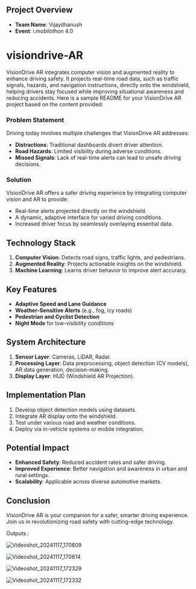 ## Project Overview
- **Team Name**: Vijaydhanush
- **Event**: i.mobilothon 4.0

# visiondrive-AR
VisionDrive AR integrates computer vision and augmented reality to enhance driving safety. It projects real-time road data, such as traffic signals, hazards, and navigation instructions, directly onto the windshield, helping drivers stay focused while improving situational awareness and reducing accidents.
Here is a sample README for your VisionDrive AR project based on the content provided:

### Problem Statement
Driving today involves multiple challenges that VisionDrive AR addresses:
- **Distractions**: Traditional dashboards divert driver attention.
- **Road Hazards**: Limited visibility during adverse conditions.
- **Missed Signals**: Lack of real-time alerts can lead to unsafe driving decisions.

### Solution
VisionDrive AR offers a safer driving experience by integrating computer vision and AR to provide:
- Real-time alerts projected directly on the windshield.
- A dynamic, adaptive interface for varied driving conditions.
- Increased driver focus by seamlessly overlaying essential data.

## Technology Stack
1. **Computer Vision**: Detects road signs, traffic lights, and pedestrians.
2. **Augmented Reality**: Projects actionable insights on the windshield.
3. **Machine Learning**: Learns driver behavior to improve alert accuracy.

## Key Features
- **Adaptive Speed and Lane Guidance**
- **Weather-Sensitive Alerts** (e.g., fog, icy roads)
- **Pedestrian and Cyclist Detection**
- **Night Mode** for low-visibility conditions

## System Architecture
1. **Sensor Layer**: Cameras, LiDAR, Radar.
2. **Processing Layer**: Data preprocessing, object detection (CV models), AR data generation, decision-making.
3. **Display Layer**: HUD (Windshield AR Projection).

## Implementation Plan
1. Develop object detection models using datasets.
2. Integrate AR display onto the windshield.
3. Test under various road and weather conditions.
4. Deploy via in-vehicle systems or mobile integration.

## Potential Impact
- **Enhanced Safety**: Reduced accident rates and safer driving.
- **Improved Experience**: Better navigation and awareness in urban and rural settings.
- **Scalability**: Applicable across diverse automotive markets.

## Conclusion
VisionDrive AR is your companion for a safer, smarter driving experience. Join us in revolutionizing road safety with cutting-edge technology.

Outputs :

![Videoshot_20241117_170809](https://github.com/user-attachments/assets/7b7bc0b7-6693-4131-885f-0000da88cf5e)

![Videoshot_20241117_170814](https://github.com/user-attachments/assets/fa93a4dc-1f29-4f8c-81db-3a92ad5c5f47)

![Videoshot_20241117_172329](https://github.com/user-attachments/assets/da116437-c5b7-422e-9693-819567b2410d)

![Videoshot_20241117_172332](https://github.com/user-attachments/assets/027a87ef-42c6-4205-9941-3b9d0f62d87e)
